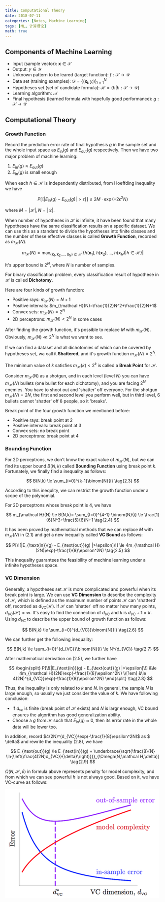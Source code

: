 ```yaml
---
title: Computational Theory
date: 2018-07-11
categories: [Notes, Machine Learning]
tags: [ML, 计算理论]
math: true
---
```



## Components of Machine Learning

- Input (sample vector): $\boldsymbol{x}\in\mathcal{X}$
- Output: $y\in\mathcal{Y}$
- Unknown pattern to be leared (target function): $f:\mathcal{X}\to\mathcal{Y}$
- Data set (training examples): $\mathcal{D}=\lbrace(\boldsymbol{x_i},y_i)\rbrace_{i=1}^N$
- Hypotheses set (set of candidate formula): $\mathcal{H}=\lbrace h\vert h:\mathcal{X}\to \mathcal{Y}\rbrace$
- Learning algorithm: $\mathcal A$
- Final hypothesis (learned formula with hopefully good performance): $g:\mathcal{X}\to\mathcal{Y}$

## Computational Theory

### Growth Function

Record the prediction error rate of final hypothesis $g$ in the sample set and the whole input space as $E_{\text{in}}(g)$ and $E_{\text{out}}(g)$ respectively. Then we have two major problem of machine learning:

1. $E_{\text{in}}(g) \approx E_{\text{out}}(g)$
2. $E_{\text{in}}(g)$ is small enough

When each $h\in\mathcal H$ is independently distributed, from Hoeffding inequality we have

$$
P[\![|E_{\text{in}}(g) - E_{\text{out}}(g) |>\epsilon]\!]\le2M\cdot\exp(-2\epsilon^2N) \tag{2.1}
$$

where $M=\vert\mathcal H\vert,N=\vert\mathcal D\vert$.

When number of hypotheses in $\mathcal H$ is infinite, it have been found that many hypotheses have the same classification results on a specific dataset. We can use this as a standard to divide the hypotheses into finite classes and the number of these effective classes is called **Growth Function**, recorded as $m_{\mathcal H}(N)$.

$$
m_{\mathcal H}(N)=\max_{\{\boldsymbol x_1,\boldsymbol x_2,...,\boldsymbol x_N\} \subseteq \mathcal X} |\{h(\boldsymbol x_1),h(\boldsymbol x_2),...,h(\boldsymbol x_N)|h \in \mathcal H\}| \tag{2.2}
$$

It's upper bound is $2^N$, where $N$ is number of samples.

For binary classification problem, every classification result of hypothese in $\mathcal H$ is called **Dichotomy**.

Here are four kinds of growth function:

- Positive rays: $m_{\mathcal H}(N)=N+1$
- Positive intervals: $m_{\mathcal H}(N)=\frac{1}{2}N^2+\frac{1}{2}N+1$
- Convex sets: $m_{\mathcal H}(N)=2^N$
- 2D perceptrons: $m_{\mathcal H}(N)<2^N$ in some cases

After finding the growth function, it's possible to replace $M$ with $m_{\mathcal H}(N)$. Obviously, $m_{\mathcal H}(N) \ll 2^N$ is what we want to see.

If we can find a dataset and all dichotomies of which can be covered by hypotheses set, wa call it **Shattered**, and it's growth function $m_{\mathcal H}(N) = 2^N$.

The minimum value of $k$ satisfies $m_{\mathcal H}(k) < 2^k$ is called a **Break Point** for $\mathcal H$.

Consider $m_{\mathcal H}(N)$ as a shotgun, and in each level (level $N$) you can have   $m_{\mathcal H}(N)$ bullets (one bullet for each dichotomy), and you are facing $2^N$ enemies. You have to shoot out and 'shatter' off everyone. For the shotgun $m_{\mathcal H}(N)=2N$, the first and second level you perform well, but in third level, 6 bullets cannot 'shatter' off 8 people, so it 'breaks'.

Break point of the four growth function we mentioned before:

+ Positive rays: break point at 2
+ Positive intervals: break point at 3
+ Convex sets: no break point
+ 2D perceptrons: break point at 4

### Bounding Function

For 2D perceptrons, we don't know the exact value of $m_{\mathcal H}(N)$, but we can find its upper bound $B(N,k)$ called **Bounding Function** using break point $k$. Fortunately, we finally find a inequality as follows:

$$
B(N,k) \le \sum_{i=0}^{k-1}\binom{N}{i} \tag{2.3}
$$

According to this inequlity, we can restrict the growth function under a scope of the polynomial.

For 2D perceptrons whose break point is 4, we have

$$
m_{\mathcal H}(N) \le B(N,k)= \sum_{I=0}^{4-1} \binom{N}{i} \le \frac{1}{6}N^3+\frac{5}{6}N+1 \tag{2.4}
$$

It has been proved by mathematical methods that we can replace $M$ with $m_{\mathcal H}(N)$ in $(2.1)$  and get a new inequality called **VC Bound** as follows:

$$
P[\![|E_{\text{in}}(g) - E_{\text{out}}(g) |>\epsilon]\!] \le 4m_{\mathcal H}(2N)\exp(-\frac{1}{8}\epsilon^2N) \tag{2.5}
$$

This inequality guarantees the feasibility of mechine learning under a infinite hypotheses space.

### VC Dimension

Generally, a hypotheses set $\mathcal H$ is more complicated and powerful when its break point is large. We can use **VC Dimension** to describe the complexity of $\mathcal H$, which is defined as the maximum number of points $\mathcal H$ can 'shatterd' off, recorded as $d_{VC}(\mathcal H)$. If $\mathcal H$ can 'shatter' off no matter how many points, $d_{VC}(\mathcal H)=\infty$. It's easy to find the connection of $d_{VC}$ and $k$ is $d_{VC}+1=k$. Using $d_{VC}$ to describe the upper bound of growth function as follows:

$$
B(N,k) \le \sum_{i=0}^{d_{VC}}\binom{N}{i} \tag{2.6}
$$

We can further get the following inequality:

$$
B(N,k) \le \sum_{i=0}^{d_{VC}}\binom{N}{i} \le N^{d_{VC}} \tag{2.7}
$$

After mathematical derivation on $(2.5)$, we further have

$$
\begin{split}
P[\![|E_{\text{in}}(g) - E_{\text{out}}(g) |>\epsilon]\!] &\le 4m_{\mathcal H}(2N)\exp(-\frac{1}{8}\epsilon^2N) \\[1em]
&\le 4(2N)^{d_{VC}}\exp(-\frac{1}{8}\epsilon^2N)
\end{split}
\tag{2.8}
$$

Thus, the inequality is only related to $k$ and $N$. In general, the sample $N$ is large enough, so usually we just consider the value of $k$. We have following conclusion:

+ If $d_{vc}$ is finite (break point of $\mathcal H$ exists) and $N$ is largr enough, VC bound ensures the algorithm has good generalization ability.
+ Choose a $g$ from $\mathcal H$ such that $E_{\text{in}}(g) \approx 0$, then its error rate in the whole data will be lower too.

In addition, record $4(2N)^{d_{VC}}\exp(-\frac{1}{8}\epsilon^2N)$ as $ \delta$ and rewrite the inequality $(2.8)$, we have

$$
E_{\text{out}}(g) \le E_{\text{in}}(g) + \underbrace{\sqrt{\frac{8}{N} \ln{\left(\frac{4(2N)d_{VC}}{\delta}\right)}}}_{\Omega(N,\mathcal H,\delta)} \tag{2.9}
$$

$\Omega(N,\mathcal H,\delta)$ in formula above represents penalty for model complexity, and from which we can see powerful $h$ is not always good. Based on it, we have VC-curve as follows:

![](https://raw.githubusercontent.com/weirme/picgo/main/8.png)
